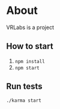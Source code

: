 # About
VRLabs is a project
## How to start
1. `npm install`
2. `npm start`

## Run tests
`./karma start`
